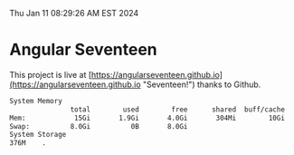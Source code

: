 Thu Jan 11 08:29:26 AM EST 2024

# Angular Seventeen


This project is live at [https://angularseventeen.github.io](https://angularseventeen.github.io "Seventeen!") thanks to Github.

```bash
System Memory
               total        used        free      shared  buff/cache   available
Mem:            15Gi       1.9Gi       4.0Gi       304Mi        10Gi        13Gi
Swap:          8.0Gi          0B       8.0Gi
System Storage
376M	.
```
```bash
